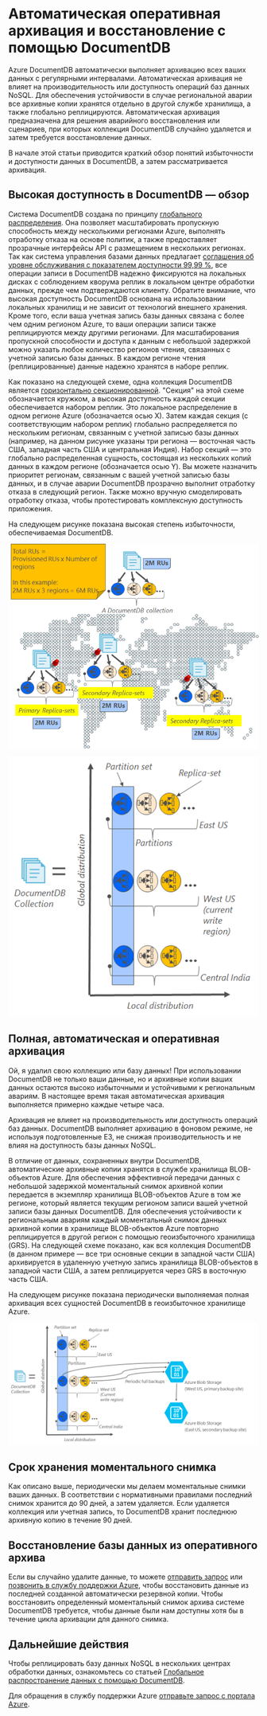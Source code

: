 <properties
    pageTitle="Оперативная архивация и восстановление с помощью DocumentDB | Microsoft Azure"
    description="Узнайте, как автоматически архивировать и восстанавливать базы данных NoSQL с помощью Azure DocumentDB."
    keywords="архивация и восстановление, оперативная архивация"
    services="documentdb"
    documentationCenter=""
    authors="RahulPrasad16"
    manager="jhubbard"
    editor="monicar"/>

<tags
    ms.service="documentdb"
    ms.workload="data-services"
    ms.tgt_pltfrm="na"
    ms.devlang="multiple"
    ms.topic="article"
    ms.date="09/23/2016"
    ms.author="raprasa"/>


# <a name="automatic-online-backup-and-restore-with-documentdb"></a>Автоматическая оперативная архивация и восстановление с помощью DocumentDB 

Azure DocumentDB автоматически выполняет архивацию всех ваших данных с регулярными интервалами. Автоматическая архивация не влияет на производительность или доступность операций баз данных NoSQL. Для обеспечения устойчивости в случае региональной аварии все архивные копии хранятся отдельно в другой службе хранилища, а также глобально реплицируются. Автоматическая архивация предназначена для решения аварийного восстановления или сценариев, при которых коллекция DocumentDB случайно удаляется и затем требуется восстановление данных.  

В начале этой статьи приводится краткий обзор понятий избыточности и доступности данных в DocumentDB, а затем рассматривается архивация. 

## <a name="high-availability-with-documentdb---a-recap"></a>Высокая доступность в DocumentDB — обзор

Система DocumentDB создана по принципу [глобального распределения](documentdb-distribute-data-globally.md). Она позволяет масштабировать пропускную способность между несколькими регионами Azure, выполнять отработку отказа на основе политик, а также предоставляет прозрачные интерфейсы API с размещением в нескольких регионах. Так как система управления базами данных предлагает [соглашения об уровне обслуживания с показателем доступности 99,99 %](https://azure.microsoft.com/support/legal/sla/documentdb/v1_0/), все операции записи в DocumentDB надежно фиксируются на локальных дисках с соблюдением кворума реплик в локальном центре обработки данных, прежде чем подтверждаются клиенту. Обратите внимание, что высокая доступность DocumentDB основана на использовании локальных хранилищ и не зависит от технологий внешнего хранения. Кроме того, если ваша учетная запись базы данных связана с более чем одним регионом Azure, то ваши операции записи также реплицируются между другими регионами. Для масштабирования пропускной способности и доступа к данным с небольшой задержкой можно указать любое количество регионов чтения, связанных с учетной записью базы данных. В каждом регионе чтения (реплицированные) данные надежно хранятся в наборе реплик.  

Как показано на следующей схеме, одна коллекция DocumentDB является [горизонтально секционированной](documentdb-partition-data.md). "Секция" на этой схеме обозначается кружком, а высокая доступность каждой секции обеспечивается набором реплик. Это локальное распределение в одном регионе Azure (обозначается осью X). Затем каждая секция (с соответствующим набором реплик) глобально распределяется по нескольким регионам, связанным с учетной записью базы данных (например, на данном рисунке указаны три региона — восточная часть США, западная часть США и центральная Индия). Набор секций — это глобально распределенная сущность, состоящая из нескольких копий данных в каждом регионе (обозначается осью Y). Вы можете назначить приоритет регионам, связанным с вашей учетной записью базы данных, и в случае аварии DocumentDB прозрачно выполнит отработку отказа в следующий регион. Также можно вручную смоделировать отработку отказа, чтобы протестировать комплексную доступность приложения.  

На следующем рисунке показана высокая степень избыточности, обеспечиваемая DocumentDB.

![Высокая степень избыточности, обеспечиваемая DocumentDB](./media/documentdb-online-backup-and-restore/azure-documentdb-nosql-database-redundancy.png)


![Высокая степень избыточности, обеспечиваемая DocumentDB](./media/documentdb-online-backup-and-restore/azure-documentdb-nosql-database-global-distribution.png)

## <a name="full,-automatic,-online-backups"></a>Полная, автоматическая и оперативная архивация

Ой, я удалил свою коллекцию или базу данных! При использовании DocumentDB не только ваши данные, но и архивные копии ваших данных остаются высоко избыточными и устойчивыми к региональным авариям. В настоящее время такая автоматическая архивация выполняется примерно каждые четыре часа. 

Архивация не влияет на производительность или доступность операций баз данных. DocumentDB выполняет архивацию в фоновом режиме, не используя подготовленные ЕЗ, не снижая производительность и не влияя на доступность базы данных NoSQL. 

В отличие от данных, сохраненных внутри DocumentDB, автоматические архивные копии хранятся в службе хранилища BLOB-объектов Azure. Для обеспечения эффективной передачи данных с небольшой задержкой моментальный снимок архивной копии передается в экземпляр хранилища BLOB-объектов Azure в том же регионе, который является текущим регионом записи вашей учетной записи базы данных DocumentDB. Для обеспечения устойчивости к региональным авариям каждый моментальный снимок данных архивной копии в хранилище BLOB-объектов Azure повторно реплицируется в другой регион с помощью геоизбыточного хранилища (GRS). На следующей схеме показано, как вся коллекция DocumentDB (в данном примере — все три основные секции в западной части США) архивируется в удаленную учетную запись хранилища BLOB-объектов в западной части США, а затем реплицируется через GRS в восточную часть США. 

На следующем рисунке показана периодически выполняемая полная архивация всех сущностей DocumentDB в геоизбыточное хранилище Azure.

![Периодически выполняемая полная архивация всех сущностей DocumentDB в геоизбыточное хранилище Azure](./media/documentdb-online-backup-and-restore/azure-documentdb-nosql-database-automatic-backup.png)


## <a name="retention-period-for-a-given-snapshot"></a>Срок хранения моментального снимка

Как описано выше, периодически мы делаем моментальные снимки ваших данных. В соответствии с нормативными правилами последний снимок хранится до 90 дней, а затем удаляется. Если удаляется коллекция или учетная запись, то DocumentDB хранит последнюю архивную копию в течение 90 дней.

## <a name="restore-database-from-the-online-backup"></a>Восстановление базы данных из оперативного архива

Если вы случайно удалите данные, то можете [отправить запрос](https://portal.azure.com/?#blade/Microsoft_Azure_Support/HelpAndSupportBlade) или [позвонить в службу поддержки Azure](https://azure.microsoft.com/support/options/), чтобы восстановить данные из последней созданной автоматически резервной копии. Чтобы восстановить определенный моментальный снимок архива системе DocumentDB требуется, чтобы данные были нам доступны хотя бы в течение цикла архивации для данного снимка.

## <a name="next-steps"></a>Дальнейшие действия

Чтобы реплицировать базу данных NoSQL в нескольких центрах обработки данных, ознакомьтесь со статьей [Глобальное распространение данных с помощью DocumentDB](documentdb-distribute-data-globally.md). 

Для обращения в службу поддержки Azure [отправьте запрос с портала Azure](https://portal.azure.com/?#blade/Microsoft_Azure_Support/HelpAndSupportBlade).


<!--HONumber=Oct16_HO2-->


